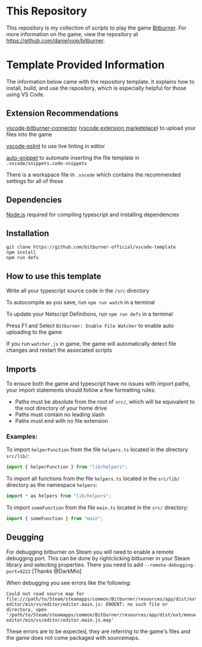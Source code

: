 # This Repository

This repository is my collection of scripts to play the game [Bitburner](https://danielyxie.github.io/bitburner/). For more information on the game, view the repository at https://github.com/danielyxie/bitburner.

# Template Provided Information

The information below came with the repository template. It explains how to install, build, and use the repository, which is especially helpful for those using VS Code.

## Extension Recommendations

[vscode-bitburner-connector](https://github.com/bitburner-official/bitburner-vscode) ([vscode extension marketplace](https://marketplace.visualstudio.com/items?itemName=bitburner.bitburner-vscode-integration)) to upload your files into the game

[vscode-eslint](https://marketplace.visualstudio.com/items?itemName=dbaeumer.vscode-eslint) to use live linting in editor

[auto-snippet](https://marketplace.visualstudio.com/items?itemName=Gruntfuggly.auto-snippet) to automate inserting the file template in `.vscode/snippets.code-snippets`

There is a workspace file in `.vscode` which contains the recommended settings for all of these

## Dependencies

[Node.js](https://nodejs.org/en/download/) required for compiling typescript and installing dependencies

## Installation

```
git clone https://github.com/bitburner-official/vscode-template
npm install
npm run defs
```

## How to use this template

Write all your typescript source code in the `/src` directory

To autocompile as you save, run `npm run watch` in a terminal

To update your Netscript Definitions, run `npm run defs` in a terminal

Press F1 and Select `Bitburner: Enable File Watcher` to enable auto uploading to the game

If you run `watcher.js` in game, the game will automatically detect file changes and restart the associated scripts

## Imports

To ensure both the game and typescript have no issues with import paths, your import statements should follow a few formatting rules:

- Paths must be absolute from the root of `src/`, which will be equivalent to the root directory of your home drive
- Paths must contain no leading slash
- Paths must end with no file extension

### Examples:

To import `helperFunction` from the file `helpers.ts` located in the directory `src/lib/`:

```js
import { helperFunction } from "lib/helpers";
```

To import all functions from the file `helpers.ts` located in the `src/lib/` directory as the namespace `helpers`:

```js
import * as helpers from "lib/helpers";
```

To import `someFunction` from the file `main.ts` located in the `src/` directory:

```js
import { someFunction } from "main";
```

## Deugging

For debugging bitburner on Steam you will need to enable a remote debugging port. This can be done by rightclicking bitburner in your Steam library and selecting properties. There you need to add `--remote-debugging-port=9222` [Thanks @DarkMio]

When debugging you see errors like the following:

```
Could not read source map for file:///path/to/Steam/steamapps/common/Bitburner/resources/app/dist/ext/monaco-editor/min/vs/editor/editor.main.js: ENOENT: no such file or directory, open '/path/to/Steam/steamapps/common/Bitburner/resources/app/dist/ext/monaco-editor/min/vs/editor/editor.main.js.map'
```

These errors are to be expected, they are referring to the game's files and the game does not come packaged with sourcemaps.
